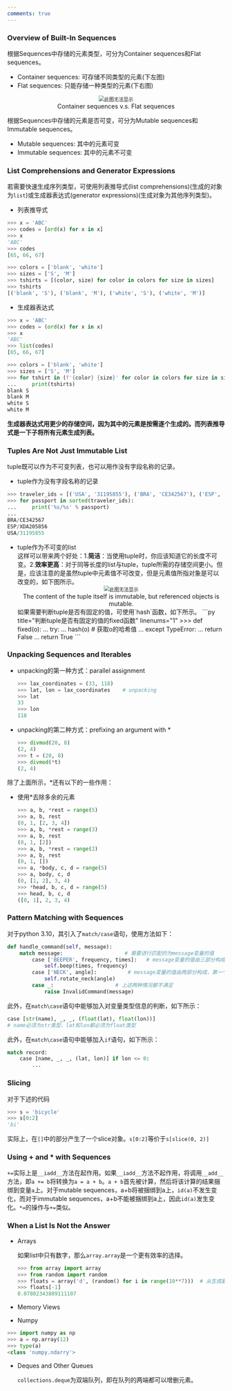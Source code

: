 ```yaml
---
comments: true
---
```


### Overview of Built-In Sequences
根据Sequences中存储的元素类型，可分为Container sequences和Flat sequences。
<ul>
    <li>Container sequences: 可存储不同类型的元素(下左图)</li>
    <li>Flat sequences: 只能存储一种类型的元素(下右图)</li>
</ul>
<div style='text-align:center'><img src='../../img/sequence_1.png' alt='此图无法显示' style='zoom:80%;' /></div>
<div style='text-align:center'>Container sequences v.s. Flat sequences</div>

根据Sequences中存储的元素是否可变，可分为Mutable sequences和Immutable sequences。
<ul>
    <li>Mutable sequences: 其中的元素可变</li>
    <li>Immutable sequences: 其中的元素不可变</li>
</ul>

### List Comprehensions and Generator Expressions
若需要快速生成序列类型，可使用列表推导式(list comprehensions)(生成的对象为`list`)或生成器表达式(generator expressions)(生成对象为其他序列类型)。

* 列表推导式
``` py title="列表推导式1" linenums="1" 
>>> x = 'ABC'
>>> codes = [ord(x) for x in x]
>>> x 
'ABC'
>>> codes
[65, 66, 67]
```
``` py title="列表推导式2" linenums="1" 
>>> colors = ['blank', 'white']
>>> sizes = ['S', 'M']
>>> tshirts = [(color, size) for color in colors for size in sizes]
>>> tshirts
[('blank', 'S'), ('blank', 'M'), ('white', 'S'), ('white', 'M')]
```

* 生成器表达式
``` py title="生成器表达式1" linenums="1" 
>>> x = 'ABC'
>>> codes = (ord(x) for x in x)
>>> x 
'ABC'
>>> list(codes)
[65, 66, 67]
```
``` py title="生成器表达式2" linenums="1" 
>>> colors = ['blank', 'white']
>>> sizes = ['S', 'M']
>>> for tshirt in (f'{color} {size}' for color in colors for size in sizes)
...     print(tshirts)
blank S
blank M
white S
white M
```
<strong>生成器表达式用更少的存储空间，因为其中的元素是按需逐个生成的。而列表推导式是一下子将所有元素生成列表。</strong>

### Tuples Are Not Just Immutable List 
tuple既可以作为不可变列表，也可以用作没有字段名称的记录。

* tuple作为没有字段名称的记录
```py title="tuple作为没有字段名称的记录" linenums="1"
>>> traveler_ids = [('USA', '31195855'), ('BRA', 'CE342567'), ('ESP', 'XDA205856')]
>>> for passport in sorted(traveler_ids):
...     print('%s/%s' % passport)
...
BRA/CE342567
ESP/XDA205856
USA/31195855
```
* tuple作为不可变的list<br/>
  这样可以带来两个好处：1.<strong>简洁</strong>：当使用tuple时，你应该知道它的长度不可变。2.<strong>效率更高</strong>：对于同等长度的list与tuple，tuple所需的存储空间更小。但是，应该注意的是虽然tuple中元素值不可改变，但是元素值所指对象是可以改变的，如下图所示。
  <div style='text-align:center'><img src='../../img/sequence_2.png' alt='此图无法显示' style='zoom:80%;' /></div>
  <div style='text-align:center'>The content of the tuple itself is immutable, but referenced objects is mutable.</div>
  如果需要判断tuple是否有固定的值，可使用`hash`函数，如下所示。
  ```py title="判断tuple是否有固定的值的fixed函数" linenums="1"
  >>> def fixed(o):
  ...     try:
  ...         hash(o)    # 获取o的哈希值
  ...     except TypeError:
  ...         return False
  ...     return True
  ```
### Unpacking Sequences and Iterables
* unpacking的第一种方式：parallel assignment
  ```py title="最常见的unpacking形式:parallel assignment" linenums="1" 
  >>> lax_coordinates = (33, 118)
  >>> lat, lon = lax_coordinates    # unpacking
  >>> lat
  33
  >>> lon
  118
  ```
* unpacking的第二种方式：prefixing an argument with *
  ```py title="unpacking的另一种方式:prefixing an argument with *" linenums="1" 
  >>> divmod(20, 8)
  (2, 4)
  >>> t = (20, 8)
  >>> divmod(*t)
  (2, 4)
  ```
除了上面所示，*还有以下的一些作用：
* 使用*去除多余的元素
  ```py title="使用*去除多余的元素" linenums="1" 
  >>> a, b, *rest = range(5)
  >>> a, b, rest
  (0, 1, [2, 3, 4])
  >>> a, b, *rest = range(3)
  >>> a, b, rest
  (0, 1, [2])
  >>> a, b, *rest = range(2)
  >>> a, b, rest
  (0, 1, [])
  >>> a, *body, c, d = range(5)
  >>> a, body, c, d
  (0, [1, 2], 3, 4)
  >>> *head, b, c, d = range(5)
  >>> head, b, c, d
  ([0, 1], 2, 3, 4)
  ```
### Pattern Matching with Sequences
对于python 3.10，其引入了`match/case`语句，使用方法如下：
```py title="match/case的使用方法" linenums="1"
def handle_command(self, message):
    match message:                    # 需要进行匹配的为message变量的值
        case ['BEEPER', frequency, times]:   # message变量的值由三部分构成，第一个部分一定是BEEPER，将第二/三部分的值分别赋值给frequency和times变量
            self.beep(times, frequency)
        case ['NECK', angle]:          # message变量的值由两部分构成，第一个部分一定是NECK，将第二个部分的值赋值给angle变量
            self.rotate_neck(angle)
        case _:                    # 上述两种情况都不满足
            raise InvalidCommand(message)
```
此外，在`match\case`语句中能够加入对变量类型信息的判断，如下所示：
```py title="在match\case语句中加入对变量类型信息的判断" linenums="1"
case [str(name), _, _, (float(lat), float(lon))]
# name必须为str类型，lat和lon都必须为float类型
```
此外，在`match\case`语句中能够加入`if`语句，如下所示：
```py title="在match\case语句中加入if语句" linenums="1"
match record:
    case [name, _, _, (lat, lon)] if lon <= 0:
        ...
```
### Slicing
对于下述的代码
```py linenums="1" title="slice对象"
>>> s = 'bicycle'
>>> s[0:2]
'bi'
```
实际上，在`[]`中的部分产生了一个slice对象。`s[0:2]`等价于`s[slice(0, 2)]`

### Using + and * with Sequences
`+=`实际上是`__iadd__`方法在起作用。如果`__iadd__`方法不起作用，将调用`__add__`方法，即`a += b`将转换为`a = a + b`。`a + b`首先被计算，然后将该计算的结果捆绑到变量`a`上。对于mutable sequences，a+b将被捆绑到a上，`id(a)`不发生变化，而对于immutable sequences，a+b不能被捆绑到a上，因此`id(a)`发生变化。`*=`的操作与`+=`类似。

### When a List Is Not the Answer
* Arrays
  
  如果list中只有数字，那么`array.array`是一个更有效率的选择。
  ```py title="array.array用法示例" linenums="1"
  >>> from array import array
  >>> from random import random
  >>> floats = array('d', (random() for i in range(10**7)))  # 从生成器表达式构造一个双精度浮点数的array
  >>> floats[-1]
  0.07802343889111107
  ```
  
* Memory Views
  
* Numpy
```py title="numpy.ndarry用法示例" linenums="1"
>>> import numpy as np
>>> a = np.array(12)
>>> type(a)
<class 'numpy.ndarry'>
```
* Deques and Other Queues
  
  `collections.deque`为双端队列，即在队列的两端都可以增删元素。
  